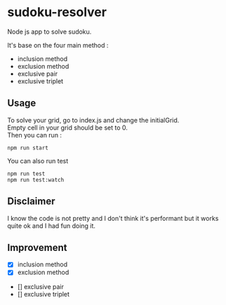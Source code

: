 # sudoku-resolver
Node js app to solve sudoku.

It's base on the four main method : 
- inclusion method
- exclusion method
- exclusive pair
- exclusive triplet

## Usage
To solve your grid, go to index.js and change the initialGrid. \
Empty cell in your grid should be set to 0. \
Then you can run :
```shell
npm run start
```
You can also run test
```shell
npm run test
npm run test:watch
```

## Disclaimer
I know the code is not pretty and I don't think it's performant but it works quite ok and I had fun doing it. 


## Improvement
- [x] inclusion method
- [x] exclusion method
- [] exclusive pair
- [] exclusive triplet
